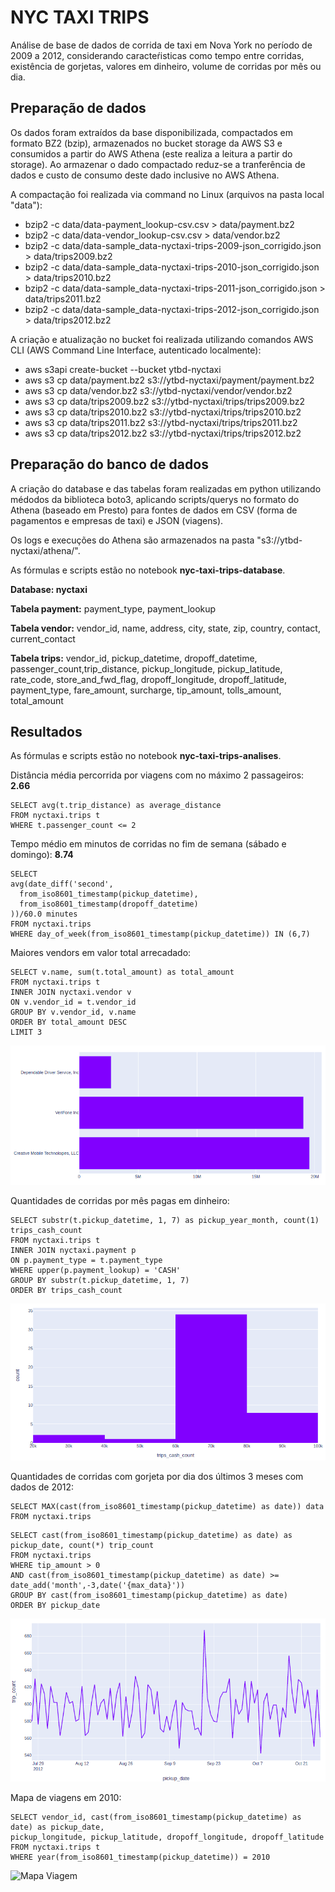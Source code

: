 # NYC TAXI TRIPS

Análise de base de dados de corrida de taxi em Nova York no período de 2009 a 2012, considerando caracteŕisticas como tempo entre corridas, existência de gorjetas, valores em dinheiro, volume de corridas por mês ou dia.


## Preparação de dados

Os dados foram extraídos da base disponibilizada, compactados em formato BZ2 (bzip), armazenados no bucket storage da AWS S3 e consumidos a partir do AWS Athena (este realiza a leitura a partir do storage). Ao armazenar o dado compactado reduz-se a tranferência de dados e custo de  consumo deste dado inclusive no AWS Athena.

A compactação foi realizada via command no Linux (arquivos na pasta local "data"):

- bzip2 -c data/data-payment_lookup-csv.csv > data/payment.bz2
- bzip2 -c data/data-vendor_lookup-csv.csv > data/vendor.bz2
- bzip2 -c data/data-sample_data-nyctaxi-trips-2009-json_corrigido.json > data/trips2009.bz2
- bzip2 -c data/data-sample_data-nyctaxi-trips-2010-json_corrigido.json > data/trips2010.bz2
- bzip2 -c data/data-sample_data-nyctaxi-trips-2011-json_corrigido.json > data/trips2011.bz2
- bzip2 -c data/data-sample_data-nyctaxi-trips-2012-json_corrigido.json > data/trips2012.bz2

A criação e atualização no bucket foi realizada utilizando comandos AWS CLI (AWS Command Line Interface, autenticado localmente):

- aws s3api create-bucket --bucket ytbd-nyctaxi
- aws s3 cp data/payment.bz2 s3://ytbd-nyctaxi/payment/payment.bz2
- aws s3 cp data/vendor.bz2 s3://ytbd-nyctaxi/vendor/vendor.bz2
- aws s3 cp data/trips2009.bz2 s3://ytbd-nyctaxi/trips/trips2009.bz2
- aws s3 cp data/trips2010.bz2 s3://ytbd-nyctaxi/trips/trips2010.bz2
- aws s3 cp data/trips2011.bz2 s3://ytbd-nyctaxi/trips/trips2011.bz2
- aws s3 cp data/trips2012.bz2 s3://ytbd-nyctaxi/trips/trips2012.bz2


## Preparação do banco de dados

A criação do database e das tabelas foram realizadas em python utilizando médodos da biblioteca boto3, aplicando scripts/querys no formato do Athena (baseado em Presto) para fontes de dados em CSV (forma de pagamentos e empresas de taxi) e JSON (viagens).

Os logs e execuções do Athena são armazenados na pasta "s3://ytbd-nyctaxi/athena/".

As fórmulas e scripts estão no notebook **nyc-taxi-trips-database**.

**Database: nyctaxi**

**Tabela payment:** payment_type, payment_lookup

**Tabela vendor:** vendor_id, name, address, city, state, zip, country, contact, current_contact

**Tabela trips:** vendor_id, pickup_datetime, dropoff_datetime, passenger_count,trip_distance, pickup_longitude, pickup_latitude, rate_code, store_and_fwd_flag, dropoff_longitude, dropoff_latitude, payment_type, fare_amount, surcharge, tip_amount, tolls_amount, total_amount


## Resultados

As fórmulas e scripts estão no notebook **nyc-taxi-trips-analises**.


Distância média percorrida por viagens com no máximo 2 passageiros: **2.66**
```
SELECT avg(t.trip_distance) as average_distance
FROM nyctaxi.trips t
WHERE t.passenger_count <= 2
```

Tempo médio em minutos de corridas no fim de semana (sábado e domingo): **8.74**
```
SELECT
avg(date_diff('second',
  from_iso8601_timestamp(pickup_datetime),
  from_iso8601_timestamp(dropoff_datetime)
))/60.0 minutes
FROM nyctaxi.trips
WHERE day_of_week(from_iso8601_timestamp(pickup_datetime)) IN (6,7)
```

Maiores vendors em valor total arrecadado:
```
SELECT v.name, sum(t.total_amount) as total_amount
FROM nyctaxi.trips t
INNER JOIN nyctaxi.vendor v
ON v.vendor_id = t.vendor_id
GROUP BY v.vendor_id, v.name
ORDER BY total_amount DESC
LIMIT 3
```
![Maiores Vendors](https://github.com/barcelosyussif/nyc-taxi-trips/blob/master/resultado_maiores_vendors.png)

Quantidades de corridas por mês pagas em dinheiro:
```
SELECT substr(t.pickup_datetime, 1, 7) as pickup_year_month, count(1) trips_cash_count
FROM nyctaxi.trips t
INNER JOIN nyctaxi.payment p
ON p.payment_type = t.payment_type
WHERE upper(p.payment_lookup) = 'CASH'
GROUP BY substr(t.pickup_datetime, 1, 7)
ORDER BY trips_cash_count
```
![Corridas dinheiro](https://github.com/barcelosyussif/nyc-taxi-trips/blob/master/resultado_corridas_dinheiro.png)

Quantidades de corridas com gorjeta por dia dos últimos 3 meses com dados de 2012:
```
SELECT MAX(cast(from_iso8601_timestamp(pickup_datetime) as date)) data FROM nyctaxi.trips
```
```
SELECT cast(from_iso8601_timestamp(pickup_datetime) as date) as pickup_date, count(*) trip_count
FROM nyctaxi.trips
WHERE tip_amount > 0
AND cast(from_iso8601_timestamp(pickup_datetime) as date) >= date_add('month',-3,date('{max_data}'))
GROUP BY cast(from_iso8601_timestamp(pickup_datetime) as date)
ORDER BY pickup_date
```
![Corridas gorjeta](https://github.com/barcelosyussif/nyc-taxi-trips/blob/master/resultado_corridas_gorjeta.png)


Mapa de viagens em 2010:
```
SELECT vendor_id, cast(from_iso8601_timestamp(pickup_datetime) as date) as pickup_date,
pickup_longitude, pickup_latitude, dropoff_longitude, dropoff_latitude
FROM nyctaxi.trips t
WHERE year(from_iso8601_timestamp(pickup_datetime)) = 2010
```
![Mapa Viagem](https://github.com/barcelosyussif/nyc-taxi-trips/blob/master/resultado_mapa_viagem.png)
